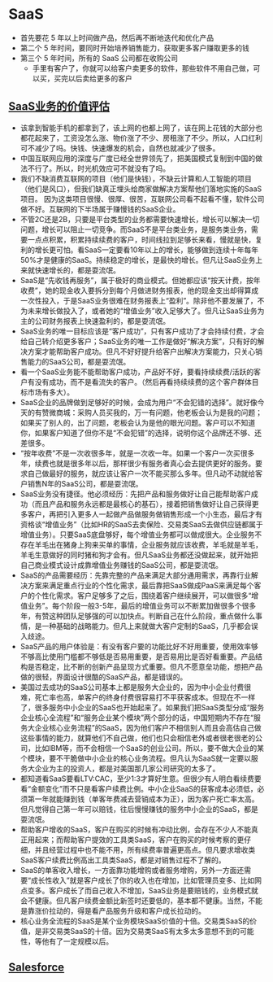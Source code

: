 # SaaS

* 首先要花 5 年以上时间做产品，然后再不断地迭代和优化产品
* 第二个 5 年时间，要同时开始培养销售能力，获取更多客户赚取更多的钱
* 第三个 5 年时间，所有的 SaaS 公司都在收购公司
    - 手里有客户了，你就可以给客户卖更多的软件，那些软件不用自己做，可以买，买完以后卖给更多的客户

## [SaaS业务的价值评估](https://mp.weixin.qq.com/s/FWJ6qp0KGMBNPtESJ9tJ_w)

* 该拿到智能手机的都拿到了，该上网的也都上网了，该在网上花钱的大部分也都花起来了，工资没怎么涨、物价涨了不少、房租涨了不少。所以，人口红利可不减少了吗。快钱、快速爆发的机会，自然也就减少了很多。
* 中国互联网应用的深度与广度已经全世界领先了，把美国模式复制到中国的做法不行了。所以，时光机效应可不就没有了吗。
* 我们不缺消费互联网的项目（他们是快钱），不缺云计算和人工智能的项目（他们是风口），但我们缺真正埋头给商家做解决方案帮他们落地实施的SaaS项目。 因为这类项目很慢、很厚、很苦，互联网公司看不起看不懂，软件公司做不好。互联网的下半场属于赚慢钱的SaaS企业。
* 不管2C还是2B，只要是平台类型的业务都需要快速增长，增长可以解决一切问题，增长可以阻止一切竞争。而SaaS不是平台类业务，是服务类业务，需要一点点积累，积累持续续费的客户，时间线拉到足够长来看，慢就是快，复利的增长更可怕。看SaaS一定要看10年以上的增长，能够做到连续十年每年50%才是健康的SaaS。持续稳定的增长，是最快的增长。但凡让SaaS业务上来就快速增长的，都是耍流氓。
* SaaS是“先收钱再服务”，属于极好的商业模式。但她都应该“按天计费，按年收费”，她的现金收入要拆分到每个月做进财务报表，他的现金支出却得算成一次性投入，于是SaaS业务很难在财务报表上“盈利”。除非他不要发展了，不为未来增长做投入了，或者她的“增值业务”收入足够大了。但凡让SaaS业务为主的公司财务报表上快速盈利的，都是耍流氓。
* SaaS业务的唯一目标应该是“客户成功”，只有客户成功了才会持续付费，才会给自己转介绍更多客户；SaaS业务的唯一工作是做好“解决方案”，只有好的解决方案才能帮助客户成功。但凡不好好提升给客户出解决方案能力，只关心销售能力的SaaS公司，都是耍流氓。
* 看一个SaaS业务能不能帮助客户成功，产品好不好，要看持续续费/活跃的客户有没有成功，而不是看流失的客户。（然后再看持续续费的这个客户群体目标市场有多大）。
* SaaS企业的品牌做到足够好的时候，会成为用户“不会犯错的选择”。就好像今天的有赞微商城：采购人员买我的，万一有问题，他老板会认为是我的问题；如果买了别人的，出了问题，老板会认为是他的眼光问题。客户可以不知道你，如果客户知道了但你不是“不会犯错”的选择，说明你这个品牌还不够、还差很多。
* “按年收费”不是一次收很多年，就是一次收一年。如果一个客户一次买很多年，续费也就是很多年以后，那样很少有服务者真心会去提供更好的服务。要求自己做最好的服务，就应该让客户一次不能买那么多年。但凡动不动就给客户销售N年的SaaS公司，都是耍流氓。
* SaaS业务没有捷径。他必须经历：先把产品和服务做好让自己能帮助客户成功（而且产品和服务永远都是最核心的基石），接着把销售做好让自己获得更多客户，再把引入更多人一起做产品做服务做销售形成一个小生态，最后才有资格谈“增值业务”（比如HR的SaaS去卖保险、交易类SaaS去做供应链都属于增值业务）。只要SaaS底盘够好，每个增值业务都可以做成很大。企业服务不存在羊毛出在猪身上狗来买单的事情，企业服务就应该收费，羊毛就是羊毛，羊毛生意做好的同时猪和狗才会有。但凡SaaS业务都还没做起来，就开始把自己商业模式设计成靠增值业务赚钱的SaaS公司，都是耍流氓。
* SaaS的产品需要经历：先靠完整的产品来满足大部分通用需求，再靠行业解决方案来满足重点行业的个性化需求，最后靠把SaaS做成PaaS来满足每个客户的个性化需求。客户足够多了之后，围绕着客户继续展开，可以做很多“增值业务”。每个阶段一般3-5年，最后的增值业务可以不断累加做很多个很多年，有赞这种团队足够强的可以加快点。判断自己在什么阶段，重点做什么事情，是一种基础的战略能力。但凡上来就做大客户定制的SaaS，几乎都会误入歧途。
* SaaS产品的用户体验是：有没有客户要的功能比好不好用重要，使用效率够不够高比使用门槛都不够低是否易用重要，是否易用比是否好看重要。产品结构是否稳定，比不断的创新产品呈现方式重要。但凡不愿意垒功能，想把产品做的很轻，界面设计很酷的SaaS产品，都是错误的。
* 美国过去成功的SaaS公司基本上都是服务大企业的，因为中小企业付费很难，死亡率也高，单客户的终身付费很容易打不平获客成本。但现在不一样了，很多服务中小企业的SaaS也开始起来了。如果我们把SaaS类型分成“服务企业核心全流程”和“服务企业某个模块”两个部分的话，中国短期内不存在“服务大企业核心业务流程”的SaaS，因为他们客户不相信别人而且会高估自己做这些事情的能力，就算他们不自己做，他们也只会相信老外或者很老很老的公司，比如IBM等，而不会相信一个SaaS的创业公司。所以，要不做大企业的某个模块，要不干脆做中小企业的核心业务流程。但凡认为SaaS就一定要以服务大企业为主的投资人，都是对美国那几家公司研究的太多了。
* 都知道看SaaS要看LTV:CAC，至少1:3才算好生意。但很少有人明白看续费要看“金额变化”而不只是看客户续费比例。中小企业SaaS的获客成本必须低，必须第一年就能赚到钱（单客年费减去营销成本为正），因为客户死亡率太高。但凡觉得自己第一年可以赔钱，往后慢慢赚钱的服务中小企业的SaaS，都是耍流氓。
* 帮助客户增收的SaaS，客户在购买的时候有冲动比例，会存在不少人不能真正用起来；而帮助客户提效的工具类SaaS，客户在购买的时候考察的更仔细，并且经营过程中也不能不用，所有续费率普遍更高点。但凡要求增收类SaaS客户续费比例高出工具类SaaS，都是对销售过程不了解的。
* SaaS的单客收入增长，一方面靠功能增购或者服务增购，另外一方面还需要“成长性收入”就是客户成长了你的收入也在增加，比如管理员变多、比如网点变多。客户成长了而自己收入不增加，SaaS业务是要赔钱的，业务模式就会不健康。但凡客户续费金额比新签时还要低的，基本都不健康。当然，不能是靠涨价拉动的，得是看产品服务升级和客户成长拉动的。
* 核心业务全流程的SaaS是某个业务模块SaaS价值的十倍。交易类SaaS的价值，是非交易类SaaS的十倍。因为交易类SaaS有太多太多意想不到的可能性，等他有了一定规模以后。

## [Salesforce](https://www.salesforce.com/)

